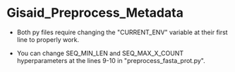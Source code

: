 # Gisaid_Preprocess_Metadata

- Both py files require changing the "CURRENT_ENV" variable at their first line to properly work.

- You can change SEQ_MIN_LEN and SEQ_MAX_X_COUNT hyperparameters at the lines 9-10 in "preprocess_fasta_prot.py".
